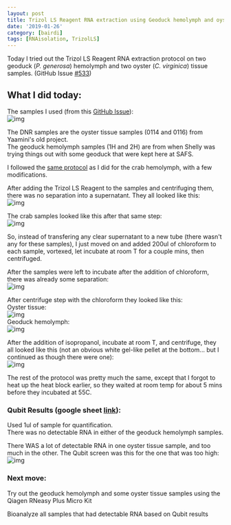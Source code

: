 ```yaml
---
layout: post
title: Trizol LS Reagent RNA extraction using Geoduck hemolymph and oyster tissue
date: '2019-01-26'
category: [bairdi]
tags: [RNAisolation, TrizolLS]
---
```

Today I tried out the Trizol LS Reagent RNA extraction protocol on two geoduck (_P. generosa_) hemolymph and two oyster (_C. virginica_) tissue samples. (GitHub Issue [#533](https://github.com/RobertsLab/resources/issues/553))

## What I did today:
The samples I used (from this [GitHub Issue](https://github.com/RobertsLab/resources/issues/554)):    
![img](../notebook-images/012619-trizol-other-organisms/samples-from-today.jpg)

The DNR samples are the oyster tissue samples (0114 and 0116) from Yaamini's old project.    
The geoduck hemolymph samples (1H and 2H) are from when Shelly was trying things out with some geoduck that were kept here at SAFS.

I followed the [same protocol](https://grace-ac.github.io/Centrifuge-error-3-fail-extraction/) as I did for the crab hemolymph, with a few modifications. 

After adding the Trizol LS Reagent to the samples and centrifuging them, there was no separation into a supernatant. They all looked like this:          
![img](../notebook-images/012619-trizol-other-organisms/cent-after-add-trizol-geoduck.jpg)   

The crab samples looked like this after that same step:      
![img](../notebook-images/011719-trizol-ls-extraction-images/step3-after-c.JPG)    

So, instead of transfering any clear supernatant to a new tube (there wasn't any for these samples), I just moved on and added 200ul of chloroform to each sample, vortexed, let incubate at room T for a couple mins, then centrifuged. 

After the samples were left to incubate after the addition of chloroform, there was already some separation:   
![img](../notebook-images/012619-trizol-other-organisms/chloro-incubate.jpg)

After centrifuge step with the chloroform they looked like this:   
Oyster tissue:    
![img](../notebook-images/012619-trizol-other-organisms/oyster-cent-after-chloro.jpg)    
Geoduck hemolymph:     
![img](../notebook-images/012619-trizol-other-organisms/cent-after-add-chloro.jpg)

After the addition of isopropanol, incubate at room T, and centrifuge, they all looked like this (not an obvious white gel-like pellet at the bottom... but I continued as though there were one):    
![img](../notebook-images/012619-trizol-other-organisms/after-add-iso-cent.jpg)

The rest of the protocol was pretty much the same, except that I forgot to heat up the heat block earlier, so they waited at room temp for about 5 mins before they incubated at 55C. 

### Qubit Results (google sheet [link](https://docs.google.com/spreadsheets/d/1qmAQoS5FmPo1h0d2qMuJaUDUAICYJdzT2NC2aJRtQNA/edit#gid=0)):   
Used 1ul of sample for quantification.     
There was no detectable RNA in either of the geoduck hemolymph samples.    

There WAS a lot of detectable RNA in one oyster tissue sample, and too much in the other. The Qubit screen was this for the one that was too high:    
![img](../notebook-images/012619-trizol-other-organisms/qubit-too-high.jpg)

### Next move:   
Try out the geoduck hemolymph and some oyster tissue samples using the Qiagen RNeasy Plus Micro Kit

Bioanalyze all samples that had detectable RNA based on Qubit results
